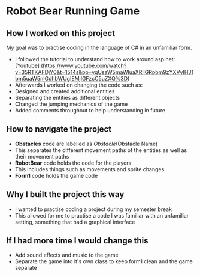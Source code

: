 # Robot Bear Running Game
## How I worked on this project
My goal was to practise coding in the language of C# in an unfamiliar form.
- I followed the tutorial to understand how to work around asp.net: [Youtube] (https://www.youtube.com/watch?v=35RTKAFDjY0&t=1514s&pp=ygUsaW5maWluaXRlIGRpbm9zYXVyIHJ1bm5uaW5nIGdhbWUgIEMjIGFzcC5uZXQ%3D)
- Afterwards I worked on changing the code such as: 
 - Designed and created additional entities
 - Separating the entities as different objects
 - Changed the jumping mechanics of the game
 - Added comments throughout to help understanding in future

## How to navigate the project
- **Obstacles** code are labelled as _Obstacle_(Obstacle Name)
 - This separates the different movement paths of the entities as well as their movement paths
- **RobotBear** code holds the code for the players
 - This includes things such as movements and sprite changes
- **Form1** code holds the game code

## Why I built the project this way
- I wanted to practise coding a project during my semester break
- This allowed for me to practise a code I was familiar with an unfamiliar setting, something that had a graphical interface

## If I had more time I would change this
- Add sound effects and music to the game
- Separate the game into it's own class to keep form1 clean and the game separate
